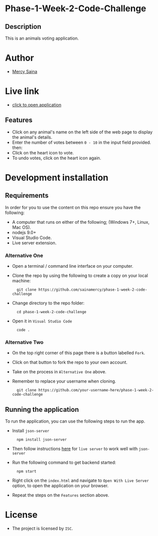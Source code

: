 # Phase-1-Week-2-Code-Challenge

## Description

This is an animals voting application.

# Author

- [Mercy Saina](https://github.com/sainamercy)

# Live link

- [click to open application](http://phase-1-week-2-code-challenge.vercel.app/)

## Features

- Click on any animal's name on the left side of the web page to display the animal's details.
- Enter the number of votes between `0 - 10` in the input field provided. then:
- Click on the heart icon to vote.
- To undo votes, click on the heart icon again.

# Development installation

## Requirements

In order for you to use the content on this repo ensure you have the following:

- A computer that runs on either of the following; (Windows 7+, Linux, Mac OS).
-  nodejs 9.0+
- Visual Studio Code.
- Live server extension.

### Alternative One

- Open a terminal / command line interface on your computer.
- Clone the repo by using the following to create a copy on your local machine:

        git clone https://github.com/sainamercy/phase-1-week-2-code-challenge 
       
- Change directory to the repo folder:

        cd phase-1-week-2-code-challenge 

- Open it in ``Visual Studio Code``

        code .

### Alternative Two

- On the top right corner of this page there is a button labelled ``Fork``.
- Click on that button to fork the repo to your own account.
- Take on the process in ``Alternative One`` above.
- Remember to replace your username when cloning.

        git clone https://github.com/your-username-here/phase-1-week-2-code-challenge

## Running the application

To run the application, you can use the following steps to run the app.

- Install `json-server`

        npm install json-server

- Then follow instructions [here](https://gist.github.com/ihollander/cc5f36c6447d15dea6a16f68d82aacf7) for `live server` to work well with `json-server`

- Run the following command to get backend started:

        npm start
    
- Right click on the `index.html` and navigate to `Open With Live Server` option, to open the application on your browser.
- Repeat the steps on the `Features` section above.

# License

- The project is licensed by `ISC`.

